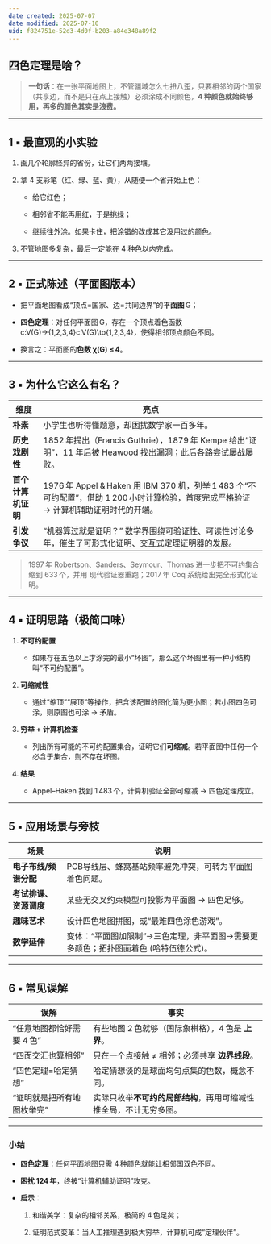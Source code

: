 ```yaml
---
date created: 2025-07-07
date modified: 2025-07-10
uid: f824751e-52d3-4d0f-b203-a84e348a89f2
---
```

## 四色定理是啥？

> **一句话**：在一张平面地图上，不管疆域怎么七扭八歪，只要相邻的两个国家（共享边，而不是只在点上接触）必须涂成不同颜色，**4 种颜色就始终够用，再多的颜色其实是浪费。**

---

## 1 ▪ 最直观的小实验

1. 画几个轮廓怪异的省份，让它们两两接壤。
    
2. 拿 4 支彩笔（红、绿、蓝、黄），从随便一个省开始上色：
    
    - 给它红色；
        
    - 相邻省不能再用红，于是挑绿；
        
    - 继续往外涂。如果卡住，把涂错的改成其它没用过的颜色。
        
3. 不管地图多复杂，最后一定能在 4 种色以内完成。
    

---

## 2 ▪ 正式陈述（平面图版本）

- 把平面地图看成“顶点=国家、边=共同边界”的**平面图** G；
    
- **四色定理**：对任何平面图 G，存在一个顶点着色函数 c:V(G)→{1,2,3,4}c:V(G)\to\{1,2,3,4\}，使得相邻顶点颜色不同。
    
- 换言之：平面图的**色数 χ(G) ≤ 4**。
    

---

## 3 ▪ 为什么它这么有名？

|维度|亮点|
|---|---|
|**朴素**|小学生也听得懂题意，却困扰数学家一百多年。|
|**历史戏剧性**|1852 年提出（Francis Guthrie），1879 年 Kempe 给出“证明”，11 年后被 Heawood 找出漏洞；此后各路尝试屡战屡败。|
|**首个计算机证明**|1976 年 Appel & Haken 用 IBM 370 机，列举 1 483 个“不可约配置”，借助 1 200 小时计算检验，首度完成严格验证 → 计算机辅助证明时代的开端。|
|**引发争议**|“机器算过就是证明？” 数学界围绕可验证性、可读性讨论多年，催生了可形式化证明、交互式定理证明器的发展。|

> 1997 年 Robertson、Sanders、Seymour、Thomas 进一步把不可约集合缩到 633 个，并用 现代验证器重跑；2017 年 Coq 系统给出完全形式化证明。

---

## 4 ▪ 证明思路（极简口味）

1. **不可约配置**
    
    - 如果存在五色以上才涂完的最小“坏图”，那么这个坏图里有一种小结构叫“不可约配置”。
        
2. **可缩减性**
    
    - 通过“缩顶”“展顶”等操作，把含该配置的图化简为更小图；若小图四色可涂，则原图也可涂 → 矛盾。
        
3. **穷举 + 计算机检查**
    
    - 列出所有可能的不可约配置集合，证明它们**可缩减**。若平面图中任何一个必含于集合，则不存在坏图。
        
4. **结果**
    
    - Appel–Haken 找到 1 483 个，计算机验证全部可缩减 → 四色定理成立。
        

---

## 5 ▪ 应用场景与旁枝

|场景|说明|
|---|---|
|**电子布线/频谱分配**|PCB导线层、蜂窝基站频率避免冲突，可转为平面图着色问题。|
|**考试排课、资源调度**|某些无交叉约束模型可投影为平面图 → 四色足够。|
|**趣味艺术**|设计四色地图拼图，或“最难四色涂色游戏”。|
|**数学延伸**|变体：“平面图加限制”→三色定理，非平面图→需要更多颜色；拓扑图面着色 (哈特伍德公式)。|

---

## 6 ▪ 常见误解

|误解|事实|
|---|---|
|“任意地图都恰好需要 4 色”|有些地图 2 色就够（国际象棋格），4 色是 **上界**。|
|“四面交汇也算相邻”|只在一个点接触 ≠ 相邻；必须共享 **边界线段**。|
|“四色定理=哈定猜想”|哈定猜想谈的是球面均匀点集的色数，概念不同。|
|“证明就是把所有地图枚举完”|实际只枚举**不可约的局部结构**，再用可缩减性推全局，不计无穷多图。|

---

### 小结

- **四色定理**：任何平面地图只需 4 种颜色就能让相邻国双色不同。
    
- **困扰 124 年**，终被“计算机辅助证明”攻克。
    
- **启示**：
    
    1. 和谐美学：复杂的相邻关系，极简的 4 色足矣；
        
    2. 证明范式变革：当人工推理遇到极大穷举，计算机可成“定理伙伴”。
